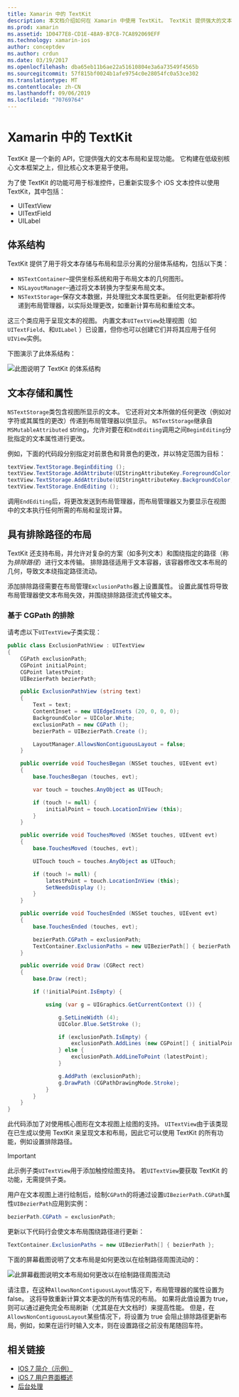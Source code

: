 ```yaml
---
title: Xamarin 中的 TextKit
description: 本文档介绍如何在 Xamarin 中使用 TextKit。 TextKit 提供强大的文本布局和呈现功能。
ms.prod: xamarin
ms.assetid: 1D0477E8-CD1E-48A9-B7C8-7CA892069EFF
ms.technology: xamarin-ios
author: conceptdev
ms.author: crdun
ms.date: 03/19/2017
ms.openlocfilehash: dba65eb11b6ae22a51610804e3a6a73549f4565b
ms.sourcegitcommit: 57f815bf0024b1afe9754c0e28054fc0a53ce302
ms.translationtype: MT
ms.contentlocale: zh-CN
ms.lasthandoff: 09/06/2019
ms.locfileid: "70769764"
---
```

# <a name="textkit-in-xamarinios"></a>Xamarin 中的 TextKit

TextKit 是一个新的 API，它提供强大的文本布局和呈现功能。 它构建在低级别核心文本框架之上，但比核心文本更易于使用。

为了使 TextKit 的功能可用于标准控件，已重新实现多个 iOS 文本控件以使用 TextKit，其中包括：

- UITextView
- UITextField
- UILabel

## <a name="architecture"></a>体系结构

TextKit 提供了用于将文本存储与布局和显示分离的分层体系结构，包括以下类：

- `NSTextContainer`–提供坐标系统和用于布局文本的几何图形。
- `NSLayoutManager`–通过将文本转换为字型来布局文本。
- `NSTextStorage`–保存文本数据，并处理批文本属性更新。 任何批更新都将传递到布局管理器，以实际处理更改，如重新计算布局和重绘文本。

这三个类应用于呈现文本的视图。 内置文本`UITextView`处理视图（如`UITextField`、和`UILabel` ）已设置，但你也可以创建它们并将其应用于任何`UIView`实例。

下图演示了此体系结构：

 ![](textkit-images/textkitarch.png "此图说明了 TextKit 的体系结构")

## <a name="text-storage-and-attributes"></a>文本存储和属性

`NSTextStorage`类包含视图所显示的文本。 它还将对文本所做的任何更改（例如对字符或其属性的更改）传递到布局管理器以供显示。 `NSTextStorage`继承自`MSMutableAttributed` string，允许对要在和`EndEditing`调用之间`BeginEditing`分批指定的文本属性进行更改。

例如，下面的代码段分别指定对前景色和背景色的更改，并以特定范围为目标：

```csharp
textView.TextStorage.BeginEditing ();
textView.TextStorage.AddAttribute(UIStringAttributeKey.ForegroundColor, UIColor.Green, new NSRange(200, 400));
textView.TextStorage.AddAttribute(UIStringAttributeKey.BackgroundColor, UIColor.Black, new NSRange(210, 300));
textView.TextStorage.EndEditing ();
```

调用`EndEditing`后，将更改发送到布局管理器，而布局管理器又为要显示在视图中的文本执行任何所需的布局和呈现计算。

## <a name="layout-with-exclusion-path"></a>具有排除路径的布局

TextKit 还支持布局，并允许对复杂的方案（如多列文本）和围绕指定的路径（称为*排除路径*）进行文本传输。 排除路径适用于文本容器，该容器修改文本布局的几何，导致文本绕指定路径流动。

添加排除路径需要在布局管理`ExclusionPaths`器上设置属性。 设置此属性将导致布局管理器使文本布局失效，并围绕排除路径流式传输文本。

### <a name="exclusion-based-on-a-cgpath"></a>基于 CGPath 的排除

请考虑以下`UITextView`子类实现：

```csharp
public class ExclusionPathView : UITextView
{
    CGPath exclusionPath;
    CGPoint initialPoint;
    CGPoint latestPoint;
    UIBezierPath bezierPath;

    public ExclusionPathView (string text)
    {
        Text = text;
        ContentInset = new UIEdgeInsets (20, 0, 0, 0);
        BackgroundColor = UIColor.White;
        exclusionPath = new CGPath ();
        bezierPath = UIBezierPath.Create ();

        LayoutManager.AllowsNonContiguousLayout = false;
    }

    public override void TouchesBegan (NSSet touches, UIEvent evt)
    {
        base.TouchesBegan (touches, evt);

        var touch = touches.AnyObject as UITouch;

        if (touch != null) {
            initialPoint = touch.LocationInView (this);
        }
    }

    public override void TouchesMoved (NSSet touches, UIEvent evt)
    {
        base.TouchesMoved (touches, evt);

        UITouch touch = touches.AnyObject as UITouch;

        if (touch != null) {
            latestPoint = touch.LocationInView (this);
            SetNeedsDisplay ();
        }
    }

    public override void TouchesEnded (NSSet touches, UIEvent evt)
    {
        base.TouchesEnded (touches, evt);

        bezierPath.CGPath = exclusionPath;
        TextContainer.ExclusionPaths = new UIBezierPath[] { bezierPath };
    }

    public override void Draw (CGRect rect)
    {
        base.Draw (rect);

        if (!initialPoint.IsEmpty) {

            using (var g = UIGraphics.GetCurrentContext ()) {

                g.SetLineWidth (4);
                UIColor.Blue.SetStroke ();

                if (exclusionPath.IsEmpty) {
                    exclusionPath.AddLines (new CGPoint[] { initialPoint, latestPoint });
                } else {
                    exclusionPath.AddLineToPoint (latestPoint);
                }

                g.AddPath (exclusionPath);
                g.DrawPath (CGPathDrawingMode.Stroke);
            }
        }
    }
}
```

此代码添加了对使用核心图形在文本视图上绘图的支持。 `UITextView`由于该类现在已生成以使用 TextKit 来呈现文本和布局，因此它可以使用 TextKit 的所有功能，例如设置排除路径。

> [!IMPORTANT]
> 此示例子类`UITextView`用于添加触控绘图支持。 若`UITextView`要获取 TextKit 的功能，无需提供子类。

用户在文本视图上进行绘制后，绘制`CGPath`的将通过设置`UIBezierPath.CGPath`属性`UIBezierPath`应用到实例：

```csharp
bezierPath.CGPath = exclusionPath;
```

更新以下代码行会使文本布局围绕路径进行更新：

```csharp
TextContainer.ExclusionPaths = new UIBezierPath[] { bezierPath };
```

下面的屏幕截图说明了文本布局是如何更改以在绘制路径周围流动的：

<!-- ![](textkit-images/exclusionpath1.png "This screenshot illustrates how the text layout changes to flow around the drawn path")-->
![](textkit-images/exclusionpath2.png "此屏幕截图说明文本布局如何更改以在绘制路径周围流动")

请注意，在这种`AllowsNonContiguousLayout`情况下，布局管理器的属性设置为 false。 这将导致重新计算文本更改的所有情况的布局。 如果将此值设置为 true，则可以通过避免完全布局刷新（尤其是在大文档时）来提高性能。 但是，在`AllowsNonContiguousLayout`某些情况下，将设置为 true 会阻止排除路径更新布局，例如，如果在运行时输入文本，则在设置路径之前没有尾随回车符。

## <a name="related-links"></a>相关链接

- [IOS 7 简介（示例）](https://docs.microsoft.com/samples/xamarin/ios-samples/introtoios7)
- [iOS 7 用户界面概述](~/ios/platform/introduction-to-ios7/ios7-ui.md)
- [后台处理](~/ios/app-fundamentals/backgrounding/index.md)
